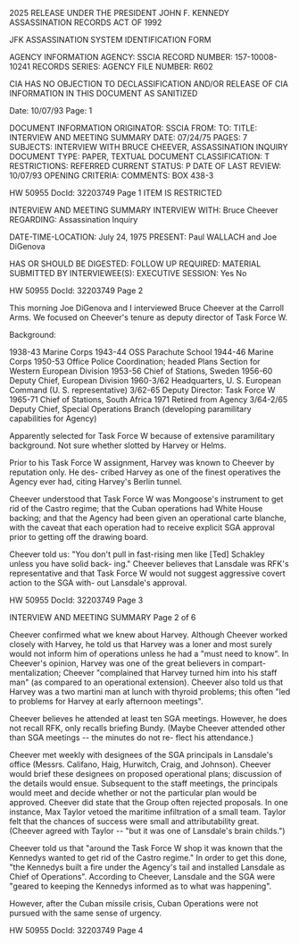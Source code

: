 2025 RELEASE UNDER THE PRESIDENT JOHN F. KENNEDY ASSASSINATION RECORDS ACT OF 1992

JFK ASSASSINATION SYSTEM
IDENTIFICATION FORM

AGENCY INFORMATION
AGENCY: SSCIA
RECORD NUMBER: 157-10008-10241
RECORDS SERIES:
AGENCY FILE NUMBER: R602

CIA HAS NO OBJECTION TO
DECLASSIFICATION AND/OR
RELEASE OF CIA INFORMATION
IN THIS DOCUMENT AS SANITIZED

Date: 10/07/93
Page: 1

DOCUMENT INFORMATION
ORIGINATOR: SSCIA
FROM:
TO:
TITLE: INTERVIEW AND MEETING SUMMARY
DATE: 07/24/75
PAGES: 7
SUBJECTS: INTERVIEW WITH BRUCE CHEEVER, ASSASSINATION INQUIRY
DOCUMENT TYPE: PAPER, TEXTUAL DOCUMENT
CLASSIFICATION: T
RESTRICTIONS: REFERRED
CURRENT STATUS: P
DATE OF LAST REVIEW: 10/07/93
OPENING CRITERIA:
COMMENTS: BOX 438-3

HW 50955 DocId: 32203749 Page 1 ITEM IS RESTRICTED

INTERVIEW AND MEETING SUMMARY
INTERVIEW WITH: Bruce Cheever
REGARDING: Assassination Inquiry

DATE-TIME-LOCATION: July 24, 1975
PRESENT: Paul WALLACH and Joe DiGenova

HAS OR SHOULD BE DIGESTED:
FOLLOW UP REQUIRED:
MATERIAL SUBMITTED BY INTERVIEWEE(S):
EXECUTIVE SESSION: Yes No

HW 50955 DocId: 32203749 Page 2

This morning Joe DiGenova and I interviewed
Bruce Cheever at the Carroll Arms. We focused on
Cheever's tenure as deputy director of Task Force
W.

Background:

1938-43 Marine Corps
1943-44 OSS Parachute School
1944-46 Marine Corps
1950-53 Office Police Coordination; headed
Plans Section for Western European
Division
1953-56 Chief of Stations, Sweden
1956-60 Deputy Chief, European Division
1960-3/62 Headquarters, U. S. European Command
(U. S. representative)
3/62-65 Deputy Director: Task Force W
1965-71 Chief of Stations, South Africa
1971 Retired from Agency
3/64-2/65 Deputy Chief, Special Operations
Branch (developing paramilitary
capabilities for Agency)

Apparently selected for Task Force W because
of extensive paramilitary background. Not sure
whether slotted by Harvey or Helms.

Prior to his Task Force W assignment, Harvey
was known to Cheever by reputation only. He des-
cribed Harvey as one of the finest operatives the
Agency ever had, citing Harvey's Berlin tunnel.

Cheever understood that Task Force W was
Mongoose's instrument to get rid of the Castro
regime; that the Cuban operations had White House
backing; and that the Agency had been given an
operational carte blanche, with the caveat that
each operation had to receive explicit SGA approval
prior to getting off the drawing board.

Cheever told us: "You don't pull in fast-rising
men like [Ted] Schakley unless you have solid back-
ing." Cheever believes that Lansdale was RFK's
representative and that Task Force W would not
suggest aggressive covert action to the SGA with-
out Lansdale's approval.

HW 50955 DocId: 32203749 Page 3

INTERVIEW AND MEETING SUMMARY Page 2 of 6

Cheever confirmed what we knew about Harvey.
Although Cheever worked closely with Harvey, he
told us that Harvey was a loner and most surely
would not inform him of operations unless he had
a "must need to know". In Cheever's opinion,
Harvey was one of the great believers in compart-
mentalization; Cheever "complained that Harvey
turned him into his staff man" (as compared to an
operational extension). Cheever also told us that
Harvey was a two martini man at lunch with thyroid
problems; this often "led to problems for Harvey
at early afternoon meetings".

Cheever believes he attended at least ten SGA
meetings. However, he does not recall RFK, only
recalls briefing Bundy. (Maybe Cheever attended
other than SGA meetings -- the minutes do not re-
flect his attendance.)

Cheever met weekly with designees of the SGA
principals in Lansdale's office (Messrs. Califano,
Haig, Hurwitch, Craig, and Johnson). Cheever would
brief these designees on proposed operational
plans; discussion of the details would ensue.
Subsequent to the staff meetings, the principals
would meet and decide whether or not the particular
plan would be approved. Cheever did state that the
Group often rejected proposals. In one instance,
Max Taylor vetoed the maritime infiltration of a
small team. Taylor felt that the chances of success
were small and attributability great. (Cheever
agreed with Taylor -- "but it was one of Lansdale's
brain childs.")

Cheever told us that "around the Task Force W
shop it was known that the Kennedys wanted to get
rid of the Castro regime." In order to get this
done, "the Kennedys built a fire under the Agency's
tail and installed Lansdale as Chief of Operations".
According to Cheever, Lansdale and the SGA were
"geared to keeping the Kennedys informed as to what
was happening".

However, after the Cuban missile crisis, Cuban
Operations were not pursued with the same sense of
urgency.

HW 50955 DocId: 32203749 Page 4
